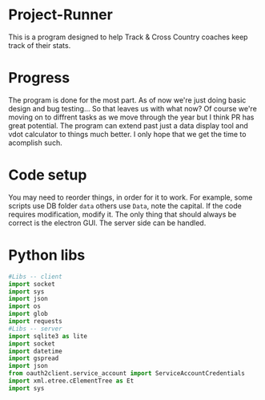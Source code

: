 # Project-Runner
This is a  program designed to help Track &amp; Cross Country coaches keep track of their stats.
# Progress
 The program is done for the most part. As of now we're just doing basic design and bug testing... So that leaves us with what now? Of course we're moving on to diffrent tasks as we move through the year but I think PR has great potential. The program can extend past just a data display tool and vdot calculator to things much better. I only hope that we get the time to acomplish such.
# Code setup
  You may need to reorder things, in order for it to work. For example, some scripts use DB folder `data` others use `Data`, note the capital. If the code requires modification, modify it. The only thing that should always be correct is the electron GUI. The server side can be handled.

# Python libs
  ``` python
  #Libs -- client
  import socket
  import sys
  import json
  import os
  import glob
  import requests
  #Libs -- server
  import sqlite3 as lite
  import socket
  import datetime
  import gspread
  import json
  from oauth2client.service_account import ServiceAccountCredentials
  import xml.etree.cElementTree as Et
  import sys

```
